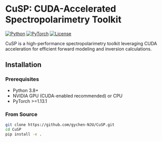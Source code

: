 # CuSP: CUDA-Accelerated Spectropolarimetry Toolkit

[![Python](https://img.shields.io/badge/python-3.8%2B-blue)](https://www.python.org/)
[![PyTorch](https://img.shields.io/badge/PyTorch-1.13.1%2B-red)](https://pytorch.org/)
[![License](https://img.shields.io/badge/license-MIT-green)](LICENSE)

CuSP is a high-performance spectropolarimetry toolkit leveraging CUDA acceleration for efficient forward modeling and inversion calculations.

## Installation

### Prerequisites
- Python 3.8+
- NVIDIA GPU (CUDA-enabled recommended) or CPU
- PyTorch >=1.13.1

### From Source
```bash
git clone https://github.com/gychen-NJU/CuSP.git
cd CuSP
pip install -e .
